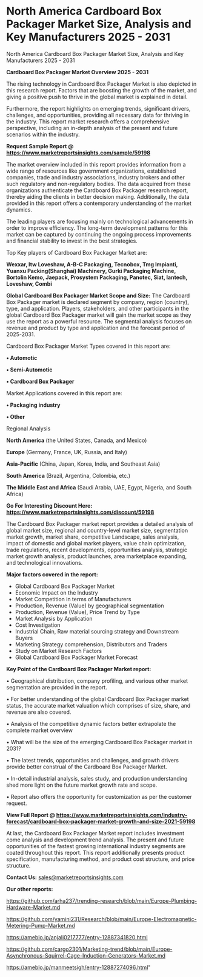 # North America Cardboard Box Packager Market Size, Analysis and Key Manufacturers 2025 - 2031
North America Cardboard Box Packager Market Size, Analysis and Key Manufacturers 2025 - 2031

<Strong> Cardboard Box Packager Market Overview 2025 - 2031</strong>

The rising technology in Cardboard Box Packager Market is also depicted in this research report. Factors that are boosting the growth of the market, and giving a positive push to thrive in the global market is explained in detail.

Furthermore, the report highlights on emerging trends, significant drivers, challenges, and opportunities, providing all necessary data for thriving in the industry. This report market research offers a comprehensive perspective, including an in-depth analysis of the present and future scenarios within the industry.

<strong>Request Sample Report @ <a href=https://www.marketreportsinsights.com/sample/59198>https://www.marketreportsinsights.com/sample/59198</a></strong>

The market overview included in this report provides information from a wide range of resources like government organizations, established companies, trade and industry associations, industry brokers and other such regulatory and non-regulatory bodies. The data acquired from these organizations authenticate the Cardboard Box Packager research report, thereby aiding the clients in better decision making. Additionally, the data provided in this report offers a contemporary understanding of the market dynamics.

The leading players are focusing mainly on technological advancements in order to improve efficiency. The long-term development patterns for this market can be captured by continuing the ongoing process improvements and financial stability to invest in the best strategies.

Top Key players of Cardboard Box Packager Market are:

<strong>Wexxar, Itw Loveshaw, A-B-C Packaging, Tecnobox, Tmg Impianti, Yuanxu Packing(Shanghai) Machinery, Gurki Packaging Machine, Bortolin Kemo, Jaepack, Prosystem Packaging, Panotec, Siat, lantech, Loveshaw, Combi</strong>

<strong><b>Global Cardboard Box Packager Market Scope and Size:</b></strong>
The Cardboard Box Packager market is declared segment by company, region (country), type, and application. Players, stakeholders, and other participants in the global Cardboard Box Packager market will gain the market scope as they use the report as a powerful resource. The segmental analysis focuses on revenue and product by type and application and the forecast period of 2025-2031.

Cardboard Box Packager Market Types covered in this report are:

<strong>• Automotic

• Semi-Automotic

• Cardboard Box Packager</strong>

Market Applications covered in this report are:

<strong>• Packaging industry

• Other</strong> 

Regional Analysis

<strong>North America</strong> (the United States, Canada, and Mexico)

<strong>Europe</strong> (Germany, France, UK, Russia, and Italy)

<strong>Asia-Pacific</strong> (China, Japan, Korea, India, and Southeast Asia)

<strong>South America</strong> (Brazil, Argentina, Colombia, etc.)

<strong>The Middle East and Africa</strong> (Saudi Arabia, UAE, Egypt, Nigeria, and South Africa)

<strong>Go For Interesting Discount Here: <a href=https://www.marketreportsinsights.com/discount/59198>https://www.marketreportsinsights.com/discount/59198</a></strong>

The Cardboard Box Packager market report provides a detailed analysis of global market size, regional and country-level market size, segmentation market growth, market share, competitive Landscape, sales analysis, impact of domestic and global market players, value chain optimization, trade regulations, recent developments, opportunities analysis, strategic market growth analysis, product launches, area marketplace expanding, and technological innovations.

<strong><b>Major factors covered in the report:</b></strong>
<ul>
  <li>Global Cardboard Box Packager Market </li>
  <li>Economic Impact on the Industry</li>
  <li>Market Competition in terms of Manufacturers</li>
  <li>Production, Revenue (Value) by geographical segmentation</li>
  <li>Production, Revenue (Value), Price Trend by Type</li>
  <li>Market Analysis by Application</li>
  <li>Cost Investigation</li>
  <li>Industrial Chain, Raw material sourcing strategy and Downstream Buyers</li>
  <li>Marketing Strategy comprehension, Distributors and Traders</li>
  <li>Study on Market Research Factors</li>
  <li>Global Cardboard Box Packager Market Forecast</li>
</ul>

<strong><b>Key Point of the Cardboard Box Packager Market report:</b></strong>

• Geographical distribution, company profiling, and various other market segmentation are provided in the report.

• For better understanding of the global Cardboard Box Packager market status, the accurate market valuation which comprises of size, share, and revenue are also covered.

• Analysis of the competitive dynamic factors better extrapolate the complete market overview

• What will be the size of the emerging Cardboard Box Packager market in 2031?

• The latest trends, opportunities and challenges, and growth drivers provide better construal of the Cardboard Box Packager Market.

• In-detail industrial analysis, sales study, and production understanding shed more light on the future market growth rate and scope.

• Report also offers the opportunity for customization as per the customer request.

<strong><b>View Full Report @ <a href=https://www.marketreportsinsights.com/industry-forecast/cardboard-box-packager-market-growth-and-size-2021-59198>https://www.marketreportsinsights.com/industry-forecast/cardboard-box-packager-market-growth-and-size-2021-59198</a></b></strong>


At last, the Cardboard Box Packager Market report includes investment come analysis and development trend analysis. The present and future opportunities of the fastest growing international industry segments are coated throughout this report. This report additionally presents product specification, manufacturing method, and product cost structure, and price structure.

<strong>Contact Us:</strong>
sales@marketreportsinsights.com

<strong>Our other reports:</strong>

<a href=https://github.com/arha237/trending-research/blob/main/Europe-Plumbing-Hardware-Market.md>https://github.com/arha237/trending-research/blob/main/Europe-Plumbing-Hardware-Market.md</a>

<a href=https://github.com/yamini231/Research/blob/main/Europe-Electromagnetic-Metering-Pump-Market.md>https://github.com/yamini231/Research/blob/main/Europe-Electromagnetic-Metering-Pump-Market.md</a>

<a href=https://ameblo.jp/anjali0217777/entry-12887341820.html>https://ameblo.jp/anjali0217777/entry-12887341820.html</a>

<a href=https://github.com/cargo2301/Marketing-trend/blob/main/Europe-Asynchronous-Squirrel-Cage-Induction-Generators-Market.md>https://github.com/cargo2301/Marketing-trend/blob/main/Europe-Asynchronous-Squirrel-Cage-Induction-Generators-Market.md</a>

<a href=https://ameblo.jp/manmeetsigh/entry-12887274096.html>https://ameblo.jp/manmeetsigh/entry-12887274096.html</a>"
